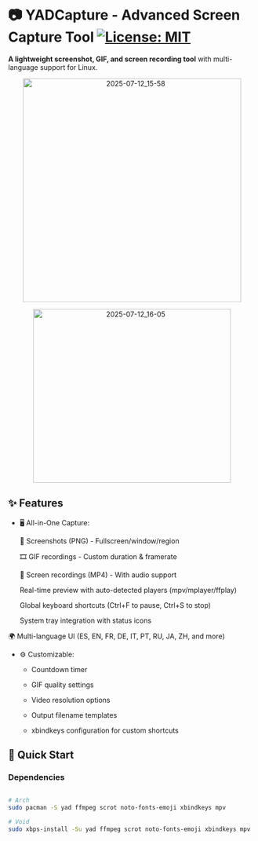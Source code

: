 # 📷 YADCapture - Advanced Screen Capture Tool [![License: MIT](https://img.shields.io/badge/License-MIT-yellow.svg)](https://opensource.org/licenses/MIT)

**A lightweight screenshot, GIF, and screen recording tool** with multi-language support for Linux.

<p align="center">
<img width="445" height="456" alt="2025-07-12_15-58" src="https://github.com/user-attachments/assets/6f491cbd-c587-42bd-89a3-6d071e4169fb" />
</p>

<p align="center">
<img width="403" height="354" alt="2025-07-12_16-05" src="https://github.com/user-attachments/assets/37a41a9f-51c4-4396-b2b7-2d0cafe5b1b8" />
</p>


## ✨ Features

- 🖥️ All-in-One Capture:

    📸 Screenshots (PNG) - Fullscreen/window/region

    🎞️ GIF recordings - Custom duration & framerate

    🎥 Screen recordings (MP4) - With audio support

    Real-time preview with auto-detected players (mpv/mplayer/ffplay)

    Global keyboard shortcuts (Ctrl+F to pause, Ctrl+S to stop)

    System tray integration with status icons

🌍 Multi-language UI (ES, EN, FR, DE, IT, PT, RU, JA, ZH, and more)

- ⚙️ Customizable:

  - Countdown timer

  - GIF quality settings

  - Video resolution options

  - Output filename templates

  - xbindkeys configuration for custom shortcuts

## 🚀 Quick Start

### Dependencies
```bash

# Arch
sudo pacman -S yad ffmpeg scrot noto-fonts-emoji xbindkeys mpv

# Void
sudo xbps-install -Su yad ffmpeg scrot noto-fonts-emoji xbindkeys mpv

